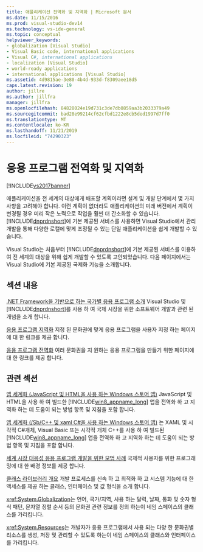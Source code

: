 ```yaml
---
title: 애플리케이션 전역화 및 지역화 | Microsoft 문서
ms.date: 11/15/2016
ms.prod: visual-studio-dev14
ms.technology: vs-ide-general
ms.topic: conceptual
helpviewer_keywords:
- globalization [Visual Studio]
- Visual Basic code, international applications
- Visual C#, international applications
- localization [Visual Studio]
- world-ready applications
- international applications [Visual Studio]
ms.assetid: 4d9815ae-3e80-4b4d-933d-f8309aee18d5
caps.latest.revision: 19
author: jillre
ms.author: jillfra
manager: jillfra
ms.openlocfilehash: 84828024e19d731c3de7db0859aa3b2033379a49
ms.sourcegitcommit: bad28e99214cf62cfbd1222e8cb5ded1997d7ff0
ms.translationtype: MT
ms.contentlocale: ko-KR
ms.lasthandoff: 11/21/2019
ms.locfileid: "74290323"
---
```

# <a name="globalizing-and-localizing-applications"></a>응용 프로그램 전역화 및 지역화
[!INCLUDE[vs2017banner](../includes/vs2017banner.md)]

애플리케이션을 전 세계의 대상에게 배포할 계획이라면 설계 및 개발 단계에서 몇 가지 사항을 고려해야 합니다. 이런 계획이 없더라도 애플리케이션의 미래 버전에서 계획이 변경될 경우 미리 작은 노력으로 작업을 훨씬 더 간소화할 수 있습니다. [!INCLUDE[dnprdnshort](../includes/dnprdnshort-md.md)]에 기본 제공된 서비스를 사용하면 Visual Studio에서 관리 개발을 통해 다양한 로캘에 맞게 조정될 수 있는 단일 애플리케이션을 쉽게 개발할 수 있습니다.

 Visual Studio는 처음부터 [!INCLUDE[dnprdnshort](../includes/dnprdnshort-md.md)]에 기본 제공된 서비스를 이용하여 전 세계의 대상을 위해 쉽게 개발할 수 있도록 고안되었습니다. 다음 페이지에서는 Visual Studio에 기본 제공된 국제화 기능을 소개합니다.

## <a name="in-this-section"></a>섹션 내용
 [.NET Framework을 기반으로 하는 국가별 응용 프로그램 소개](../ide/introduction-to-international-applications-based-on-the-dotnet-framework.md) Visual Studio 및 [!INCLUDE[dnprdnshort](../includes/dnprdnshort-md.md)]를 사용 하 여 국제 시장을 위한 소프트웨어 개발과 관련 된 개념을 소개 합니다.

 [응용 프로그램 지역화](../ide/localizing-applications.md) 지정 된 문화권에 맞게 응용 프로그램을 사용자 지정 하는 페이지에 대 한 링크를 제공 합니다.

 [응용 프로그램 전역화](../ide/globalizing-applications.md) 여러 문화권을 지 원하는 응용 프로그램을 만들기 위한 페이지에 대 한 링크를 제공 합니다.

## <a name="related-sections"></a>관련 섹션
 [앱 세계화 (JavaScript 및 HTML을 사용 하는 Windows 스토어 앱)](https://go.microsoft.com/fwlink/?LinkId=258266) JavaScript 및 HTML을 사용 하 여 빌드한 [!INCLUDE[win8_appname_long](../includes/win8-appname-long-md.md)] 앱을 전역화 하 고 지역화 하는 데 도움이 되는 방법 항목 및 지침을 포함 합니다.

 [앱 세계화 (/Sb/C++ 및 xaml C#을 사용 하는 Windows 스토어 앱)](https://go.microsoft.com/fwlink/?LinkId=258267) 는 XAML 및 시각적 C#개체, Visual Basic 또는 시각적 개체 C++를 사용 하 여 빌드된 [!INCLUDE[win8_appname_long](../includes/win8-appname-long-md.md)] 앱을 전역화 하 고 지역화 하는 데 도움이 되는 방법 항목 및 지침을 포함 합니다.

 [세계 시장 대응성 응용 프로그램 개발을 위한 모범 사례](https://msdn.microsoft.com/library/f08169c7-aad8-4ec3-9a21-9ebd3b89986c) 국제적 사용자를 위한 프로그래밍에 대 한 배경 정보를 제공 합니다.

 [클래스 라이브러리 개요](https://msdn.microsoft.com/library/7e4c5921-955d-4b06-8709-101873acf157) 개발 프로세스를 신속 하 고 최적화 하 고 시스템 기능에 대 한 액세스를 제공 하는 클래스, 인터페이스 및 값 형식을 소개 합니다.

 <xref:System.Globalization>는 언어, 국가/지역, 사용 하는 달력, 날짜, 통화 및 숫자 형식 패턴, 문자열 정렬 순서 등의 문화권 관련 정보를 정의 하는이 네임 스페이스의 클래스를 가리킵니다.

 <xref:System.Resources>는 개발자가 응용 프로그램에서 사용 되는 다양 한 문화권별 리소스를 생성, 저장 및 관리할 수 있도록 하는이 네임 스페이스의 클래스와 인터페이스를 가리킵니다.
